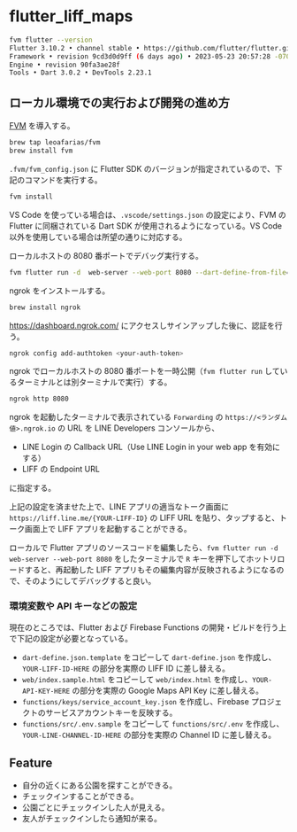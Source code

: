 # flutter_liff_maps

```bash
fvm flutter --version
Flutter 3.10.2 • channel stable • https://github.com/flutter/flutter.git
Framework • revision 9cd3d0d9ff (6 days ago) • 2023-05-23 20:57:28 -0700
Engine • revision 90fa3ae28f
Tools • Dart 3.0.2 • DevTools 2.23.1
```

## ローカル環境での実行および開発の進め方

[FVM](https://fvm.app/docs/getting_started/in) を導入する。

```bash
brew tap leoafarias/fvm
brew install fvm
```

`.fvm/fvm_config.json` に Flutter SDK のバージョンが指定されているので、下記のコマンドを実行する。

```bash
fvm install
```

VS Code を使っている場合は、`.vscode/settings.json` の設定により、FVM の Flutter に同梱されている Dart SDK が使用されるようになっている。VS Code 以外を使用している場合は所望の通りに対応する。

ローカルホストの 8080 番ポートでデバッグ実行する。

```bash
fvm flutter run -d  web-server --web-port 8080 --dart-define-from-file=dart_define.json
```

ngrok をインストールする。

```bash
brew install ngrok
```

<https://dashboard.ngrok.com/> にアクセスしサインアップした後に、認証を行う。

```bash
ngrok config add-authtoken <your-auth-token>
```

ngrok でローカルホストの 8080 番ポートを一時公開（`fvm flutter run` しているターミナルとは別ターミナルで実行）する。

```bash
ngrok http 8080
```

ngrok を起動したターミナルで表示されている `Forwarding` の `https://<ランダム値>.ngrok.io` の URL を LINE Developers コンソールから、

- LINE Login の Callback URL（Use LINE Login in your web app を有効にする）
- LIFF の Endpoint URL

に指定する。

上記の設定を済ませた上で、LINE アプリの適当なトーク画面に `https://liff.line.me/{YOUR-LIFF-ID}` の LIFF URL を貼り、タップすると、トーク画面上で LIFF アプリを起動することができる。

ローカルで Flutter アプリのソースコードを編集したら、`fvm flutter run -d web-server --web-port 8080` をしたターミナルで `R` キーを押下してホットリロードすると、再起動した LIFF アプリもその編集内容が反映されるようになるので、そのようにしてデバッグすると良い。

### 環境変数や API キーなどの設定

現在のところでは、Flutter および Firebase Functions の開発・ビルドを行う上で下記の設定が必要となっている。

- `dart-define.json.template` をコピーして `dart-define.json` を作成し、`YOUR-LIFF-ID-HERE` の部分を実際の LIFF ID に差し替える。
- `web/index.sample.html` をコピーして `web/index.html` を作成し、`YOUR-API-KEY-HERE` の部分を実際の Google Maps API Key に差し替える。
- `functions/keys/service_account_key.json` を作成し、Firebase プロジェクトのサービスアカウントキーを反映する。
- `functions/src/.env.sample` をコピーして `functions/src/.env` を作成し、`YOUR-LINE-CHANNEL-ID-HERE` の部分を実際の Channel ID に差し替える。

## Feature

- 自分の近くにある公園を探すことができる。
- チェックインすることができる。
- 公園ごとにチェックインした人が見える。
- 友人がチェックインしたら通知が来る。
